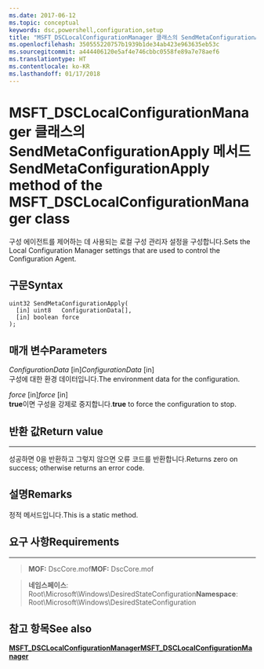 ```yaml
---
ms.date: 2017-06-12
ms.topic: conceptual
keywords: dsc,powershell,configuration,setup
title: "MSFT_DSCLocalConfigurationManager 클래스의 SendMetaConfigurationApply 메서드"
ms.openlocfilehash: 350555220757b1939b1de34ab423e963635eb53c
ms.sourcegitcommit: a444406120e5af4e746cbbc0558fe89a7e78aef6
ms.translationtype: HT
ms.contentlocale: ko-KR
ms.lasthandoff: 01/17/2018
---
```

# <a name="sendmetaconfigurationapply-method-of-the-msftdsclocalconfigurationmanager-class"></a><span data-ttu-id="aec8d-103">MSFT_DSCLocalConfigurationManager 클래스의 SendMetaConfigurationApply 메서드</span><span class="sxs-lookup"><span data-stu-id="aec8d-103">SendMetaConfigurationApply method of the MSFT_DSCLocalConfigurationManager class</span></span>

<span data-ttu-id="aec8d-104">구성 에이전트를 제어하는 데 사용되는 로컬 구성 관리자 설정을 구성합니다.</span><span class="sxs-lookup"><span data-stu-id="aec8d-104">Sets the Local Configuration Manager settings that are used to control the Configuration Agent.</span></span>

<a name="syntax"></a><span data-ttu-id="aec8d-105">구문</span><span class="sxs-lookup"><span data-stu-id="aec8d-105">Syntax</span></span>
------

```mof
uint32 SendMetaConfigurationApply(
  [in] uint8   ConfigurationData[],
  [in] boolean force
);
```

<a name="parameters"></a><span data-ttu-id="aec8d-106">매개 변수</span><span class="sxs-lookup"><span data-stu-id="aec8d-106">Parameters</span></span>
----------

<span data-ttu-id="aec8d-107">*ConfigurationData* \[in\]</span><span class="sxs-lookup"><span data-stu-id="aec8d-107">*ConfigurationData* \[in\]</span></span>  
<span data-ttu-id="aec8d-108">구성에 대한 환경 데이터입니다.</span><span class="sxs-lookup"><span data-stu-id="aec8d-108">The environment data for the configuration.</span></span>

<span data-ttu-id="aec8d-109">*force* \[in\]</span><span class="sxs-lookup"><span data-stu-id="aec8d-109">*force* \[in\]</span></span>  
<span data-ttu-id="aec8d-110">**true**이면 구성을 강제로 중지합니다.</span><span class="sxs-lookup"><span data-stu-id="aec8d-110">**true** to force the configuration to stop.</span></span>

## <a name="return-value"></a><span data-ttu-id="aec8d-111">반환 값</span><span class="sxs-lookup"><span data-stu-id="aec8d-111">Return value</span></span>
------------

<span data-ttu-id="aec8d-112">성공하면 0을 반환하고 그렇지 않으면 오류 코드를 반환합니다.</span><span class="sxs-lookup"><span data-stu-id="aec8d-112">Returns zero on success; otherwise returns an error code.</span></span>

## <a name="remarks"></a><span data-ttu-id="aec8d-113">설명</span><span class="sxs-lookup"><span data-stu-id="aec8d-113">Remarks</span></span>

<span data-ttu-id="aec8d-114">정적 메서드입니다.</span><span class="sxs-lookup"><span data-stu-id="aec8d-114">This is a static method.</span></span>

## <a name="requirements"></a><span data-ttu-id="aec8d-115">요구 사항</span><span class="sxs-lookup"><span data-stu-id="aec8d-115">Requirements</span></span>
------------
><span data-ttu-id="aec8d-116">**MOF:** DscCore.mof</span><span class="sxs-lookup"><span data-stu-id="aec8d-116">**MOF:** DscCore.mof</span></span>

><span data-ttu-id="aec8d-117">**네임스페이스**: Root\Microsoft\Windows\DesiredStateConfiguration</span><span class="sxs-lookup"><span data-stu-id="aec8d-117">**Namespace**: Root\Microsoft\Windows\DesiredStateConfiguration</span></span>


## <a name="see-also"></a><span data-ttu-id="aec8d-118">참고 항목</span><span class="sxs-lookup"><span data-stu-id="aec8d-118">See also</span></span>


[<span data-ttu-id="aec8d-119">**MSFT_DSCLocalConfigurationManager**</span><span class="sxs-lookup"><span data-stu-id="aec8d-119">**MSFT_DSCLocalConfigurationManager**</span></span>](msft-dsclocalconfigurationmanager.md)


 

 



